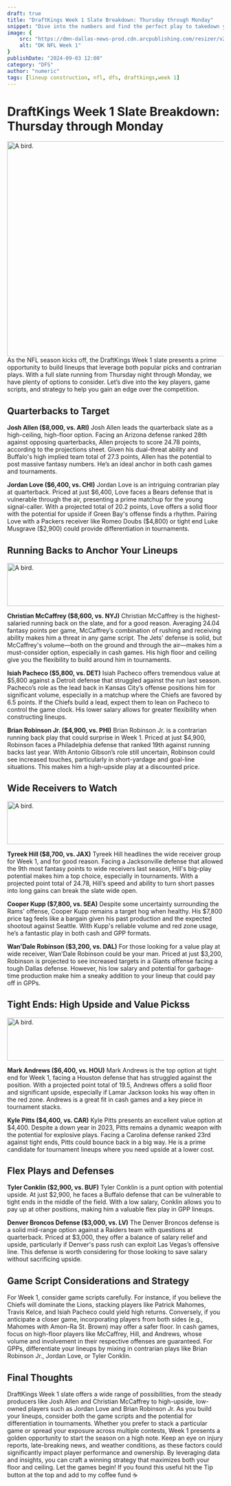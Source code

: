 ```yaml
---
draft: true
title: "DraftKings Week 1 Slate Breakdown: Thursday through Monday"
snippet: "Dive into the numbers and find the perfect play to takedown your NFL contest this weekend"
image: {
    src: "https://dmn-dallas-news-prod.cdn.arcpublishing.com/resizer/v2/CD36UCEP6JG3LF5P5IFCHXEXJI.jpg?auth=ce6428e25fd5b5ad5265a965812559387590d2a334ca02034cceb2272d36a8e3&height=553&width=830&focal=2070,286&quality=80",
    alt: "DK NFL Week 1"
}
publishDate: "2024-09-03 12:00"
category: "DFS"
author: "numeric"
tags: [lineup construction, nfl, dfs, draftkings,week 1]
---
```


# <b> DraftKings Week 1 Slate Breakdown: Thursday through Monday</b>

<Image src="https://dmn-dallas-news-prod.cdn.arcpublishing.com/resizer/v2/CD36UCEP6JG3LF5P5IFCHXEXJI.jpg?auth=ce6428e25fd5b5ad5265a965812559387590d2a334ca02034cceb2272d36a8e3&height=553&width=830&focal=2070,286&quality=80" alt="A bird." width="900" height="500" />
As the NFL season kicks off, the DraftKings Week 1 slate presents a prime opportunity to build lineups that leverage both popular picks and contrarian plays. With a full slate running from Thursday night through Monday, we have plenty of options to consider. Let’s dive into the key players, game scripts, and strategy to help you gain an edge over the competition.

## <b>Quarterbacks to Target </b>
<p> <b>Josh Allen ($8,000, vs. ARI)</b> Josh Allen leads the quarterback slate as a high-ceiling, high-floor option. Facing an Arizona defense ranked 28th against opposing quarterbacks, Allen projects to score 24.78 points, according to the projections sheet. Given his dual-threat ability and Buffalo's high implied team total of 27.3 points, Allen has the potential to post massive fantasy numbers. He’s an ideal anchor in both cash games and tournaments.</p>

<p> <b>Jordan Love ($6,400, vs. CHI)</b> Jordan Love is an intriguing contrarian play at quarterback. Priced at just $6,400, Love faces a Bears defense that is vulnerable through the air, presenting a prime matchup for the young signal-caller. With a projected total of 20.2 points, Love offers a solid floor with the potential for upside if Green Bay's offense finds a rhythm. Pairing Love with a Packers receiver like Romeo Doubs ($4,800) or tight end Luke Musgrave ($2,900) could provide differentiation in tournaments. </p>


## <b> Running Backs to Anchor Your Lineups </b>
<Image src="https://sportsbookwire.usatoday.com/wp-content/uploads/sites/16/2024/08/USATSI_21958346-e1724975583736.jpg?w=1000&h=600&crop=1" alt="A bird." width="900" height="100" />
<p> <b>Christian McCaffrey ($8,600, vs. NYJ)</b> Christian McCaffrey is the highest-salaried running back on the slate, and for a good reason. Averaging 24.04 fantasy points per game, McCaffrey’s combination of rushing and receiving ability makes him a threat in any game script. The Jets’ defense is solid, but McCaffrey's volume—both on the ground and through the air—makes him a must-consider option, especially in cash games. His high floor and ceiling give you the flexibility to build around him in tournaments.</p>
<p> <b>Isiah Pacheco ($5,800, vs. DET)</b> Isiah Pacheco offers tremendous value at $5,800 against a Detroit defense that struggled against the run last season. Pacheco’s role as the lead back in Kansas City’s offense positions him for significant volume, especially in a matchup where the Chiefs are favored by 6.5 points. If the Chiefs build a lead, expect them to lean on Pacheco to control the game clock. His lower salary allows for greater flexibility when constructing lineups.</p>
<p> <b>Brian Robinson Jr. ($4,900, vs. PHI)</b> Brian Robinson Jr. is a contrarian running back play that could surprise in Week 1. Priced at just $4,900, Robinson faces a Philadelphia defense that ranked 19th against running backs last year. With Antonio Gibson’s role still uncertain, Robinson could see increased touches, particularly in short-yardage and goal-line situations. This makes him a high-upside play at a discounted price.</p>


##  <b>Wide Receivers to Watch</b>
<Image src="https://caplinnews.fiu.edu/wp-content/uploads/2023/10/Tyreek-Hill-Primary.jpg" alt="A bird." width="900" height="100" />
<p> <b>Tyreek Hill ($8,700, vs. JAX)</b> Tyreek Hill headlines the wide receiver group for Week 1, and for good reason. Facing a Jacksonville defense that allowed the 9th most fantasy points to wide receivers last season, Hill's big-play potential makes him a top choice, especially in tournaments. With a projected point total of 24.78, Hill’s speed and ability to turn short passes into long gains can break the slate wide open.</p>
<p> <b>Cooper Kupp ($7,800, vs. SEA)</b> Despite some uncertainty surrounding the Rams' offense, Cooper Kupp remains a target hog when healthy. His $7,800 price tag feels like a bargain given his past production and the expected shootout against Seattle. With Kupp's reliable volume and red zone usage, he’s a fantastic play in both cash and GPP formats.</p>
<p> <b>Wan'Dale Robinson ($3,200, vs. DAL)</b> For those looking for a value play at wide receiver, Wan'Dale Robinson could be your man. Priced at just $3,200, Robinson is projected to see increased targets in a Giants offense facing a tough Dallas defense. However, his low salary and potential for garbage-time production make him a sneaky addition to your lineup that could pay off in GPPs.</p>


## <b>Tight Ends: High Upside and Value Pickss</b>
<Image src="https://a.espncdn.com/combiner/i?img=/media/motion/2024/0820/dm_240820_FFP_Mark_Andrews/dm_240820_FFP_Mark_Andrews.jpg&w=300" alt="A bird." width="900" height="100" />
<p> <b>Mark Andrews ($6,400, vs. HOU)</b>  Mark Andrews is the top option at tight end for Week 1, facing a Houston defense that has struggled against the position. With a projected point total of 19.5, Andrews offers a solid floor and significant upside, especially if Lamar Jackson looks his way often in the red zone. Andrews is a great fit in cash games and a key piece in tournament stacks.</p>
<p> <b>Kyle Pitts ($4,400, vs. CAR)</b>  Kyle Pitts presents an excellent value option at $4,400. Despite a down year in 2023, Pitts remains a dynamic weapon with the potential for explosive plays. Facing a Carolina defense ranked 23rd against tight ends, Pitts could bounce back in a big way. He is a prime candidate for tournament lineups where you need upside at a lower cost. </p>


##  <b>Flex Plays and Defenses</b>
<p> <b>Tyler Conklin ($2,900, vs. BUF)</b> Tyler Conklin is a punt option with potential upside. At just $2,900, he faces a Buffalo defense that can be vulnerable to tight ends in the middle of the field. With a low salary, Conklin allows you to pay up at other positions, making him a valuable flex play in GPP lineups.</p>
<p> <b>Denver Broncos Defense ($3,000, vs. LV)</b> The Denver Broncos defense is a solid mid-range option against a Raiders team with questions at quarterback. Priced at $3,000, they offer a balance of salary relief and upside, particularly if Denver's pass rush can exploit Las Vegas’s offensive line. This defense is worth considering for those looking to save salary without sacrificing upside.</p>


## <b> Game Script Considerations and Strategy</b>

For Week 1, consider game scripts carefully. For instance, if you believe the Chiefs will dominate the Lions, stacking players like Patrick Mahomes, Travis Kelce, and Isiah Pacheco could yield high returns. Conversely, if you anticipate a closer game, incorporating players from both sides (e.g., Mahomes with Amon-Ra St. Brown) may offer a safer floor.
In cash games, focus on high-floor players like McCaffrey, Hill, and Andrews, whose volume and involvement in their respective offenses are guaranteed. For GPPs, differentiate your lineups by mixing in contrarian plays like Brian Robinson Jr., Jordan Love, or Tyler Conklin.




## <b>Final Thoughts </b>
DraftKings Week 1 slate offers a wide range of possibilities, from the steady producers like Josh Allen and Christian McCaffrey to high-upside, low-owned players such as Jordan Love and Brian Robinson Jr. As you build your lineups, consider both the game scripts and the potential for differentiation in tournaments.
Whether you prefer to stack a particular game or spread your exposure across multiple contests, Week 1 presents a golden opportunity to start the season on a high note. Keep an eye on injury reports, late-breaking news, and weather conditions, as these factors could significantly impact player performance and ownership.
By leveraging data and insights, you can craft a winning strategy that maximizes both your floor and ceiling. Let the games begin!
If you found this useful hit the Tip button at the top and add to my coffee fund ☕️

